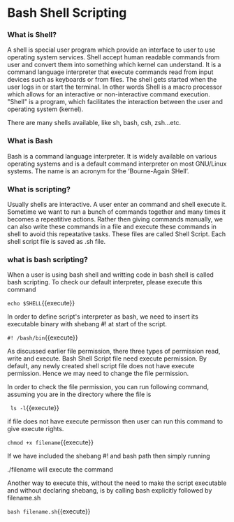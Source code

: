 # Bash Shell Scripting

### What is Shell?

A shell is special user program which provide an interface to user to use operating system services. Shell accept human readable commands from user and convert them into something which kernel can understand. It is a command language interpreter that execute commands read from input devices such as keyboards or from files. The shell gets started when the user logs in or start the terminal. In other words Shell is a macro processor which allows for an interactive or non-interactive command execution. "Shell" is a program, which facilitates the interaction between the user and operating system (kernel). 

There are many shells available, like sh, bash, csh, zsh...etc.


### What is Bash

Bash is a command language interpreter. It is widely available on various operating systems and is a default command interpreter on most GNU/Linux systems. The name is an acronym for the ‘Bourne-Again SHell’.

###  What is scripting?

Usually shells are interactive. A user enter an command and shell execute it. Sometime we want to run a bunch of commands together and many times it becomes a repeatitive actions. Rather then giving commands manually, we can also write these commands in a file and execute these commands in shell to avoid this repeatative tasks. These files are called Shell Script. Each shell script file is saved as .sh file.

### what is bash scripting?

When a user is using bash shell and writting code in bash shell is called bash scripting. To check our default interpreter, please execute this command

`echo $SHELL`{{execute}}

In order to define script's interpreter as bash, we need to insert its executable binary with shebang #! at start of the script.

`#! /bash/bin`{{execute}}

As discussed earlier file permission, there three types of permission read, write and execute. Bash Shell Script file need execute permission. By default, any newly created shell script file does not have execute permission. Hence we may need to change the file permission.

In order to check the file permission, you can run following command, assuming you are in the directory where the file is 

` ls -l`{{execute}}

if file does not have execute permisson then user can run this command to give execute rights.

` chmod +x filename `{{execute}}

If we have included the shebang #! and bash path then simply running

./filename will execute the command

Another way to execute this, without the need to make the script executable and without declaring shebang, is by calling bash explicitly followed by filename.sh


`bash filename.sh`{{execute}}



